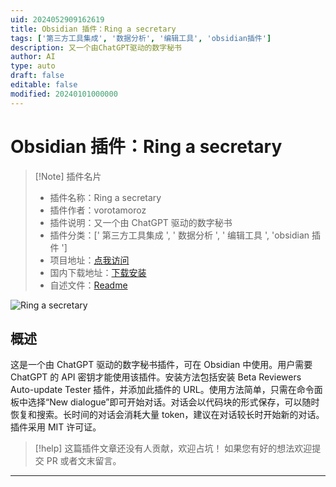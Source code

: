 ```yaml
---
uid: 2024052909162619
title: Obsidian 插件：Ring a secretary
tags: ['第三方工具集成', '数据分析', '编辑工具', 'obsidian插件']
description: 又一个由ChatGPT驱动的数字秘书
author: AI
type: auto
draft: false
editable: false
modified: 20240101000000
---
```


# Obsidian 插件：Ring a secretary

> [!Note] 插件名片
> - 插件名称：Ring a secretary
> - 插件作者：vorotamoroz
> - 插件说明：又一个由 ChatGPT 驱动的数字秘书
> - 插件分类：[' 第三方工具集成 ', ' 数据分析 ', ' 编辑工具 ', 'obsidian 插件 ']
> - 项目地址：[点我访问](https://github.com/vrtmrz/ring-a-secretary)
> - 国内下载地址：[下载安装](https://pkmer.cn/products/plugin/pluginMarket/?ring-a-secretary)
> - 自述文件：[Readme](https://ghproxy.net/https://raw.githubusercontent.com/vrtmrz/ring-a-secretary/main/README.md)

![Ring a secretary](https://cdn.pkmer.cn/covers/ring-a-secretary_new.gif!pkmer)

## 概述

这是一个由 ChatGPT 驱动的数字秘书插件，可在 Obsidian 中使用。用户需要 ChatGPT 的 API 密钥才能使用该插件。安装方法包括安装 Beta Reviewers Auto-update Tester 插件，并添加此插件的 URL。使用方法简单，只需在命令面板中选择“New dialogue”即可开始对话。对话会以代码块的形式保存，可以随时恢复和搜索。长时间的对话会消耗大量 token，建议在对话较长时开始新的对话。插件采用 MIT 许可证。

> [!help]
> 这篇插件文章还没有人贡献，欢迎占坑！
> 如果您有好的想法欢迎提交 PR 或者文末留言。

---



